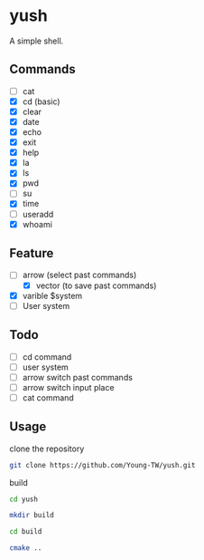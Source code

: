 # yush

A simple shell.  

## Commands

- [ ] cat
- [x] cd (basic)
- [x] clear
- [x] date
- [x] echo
- [x] exit
- [x] help
- [x] la
- [x] ls
- [x] pwd
- [ ] su
- [x] time
- [ ] useradd
- [x] whoami

## Feature

- [ ] arrow (select past commands)
    - [x] vector (to save past commands)
- [x] varible $system
- [ ] User system

## Todo

- [ ] cd command
- [ ] user system
- [ ] arrow switch past commands
- [ ] arrow switch input place
- [ ] cat command

## Usage

clone the repository  

```sh
git clone https://github.com/Young-TW/yush.git
```

build  

```sh
cd yush

mkdir build

cd build

cmake ..
```